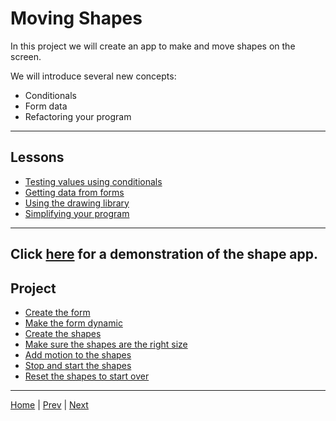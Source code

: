 # Moving Shapes #

In this project we will create an app to make and move shapes on the screen.

We will introduce several new concepts:

- Conditionals
- Form data
- Refactoring your program

---

## Lessons ##

- [Testing values using conditionals](conditionals)
- [Getting data from forms](forms)
- [Using the drawing library](twolib)
- [Simplifying your program](refactoring)

---

Click [here](https://jsbin.com/hiqune) for a demonstration of the shape app.
---

## Project ##

- [Create the form](1)
- [Make the form dynamic](2)
- [Create the shapes](3)
- [Make sure the shapes are the right size](4)
- [Add motion to the shapes](5)
- [Stop and start the shapes](6)
- [Reset the shapes to start over](7)

---

[Home](/) | [Prev](/5-madlib-generator/) | [Next](/7-snake-game/)

